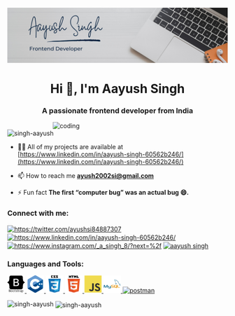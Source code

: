 ![logo](https://github.com/singh-aayush/singh-aayush/blob/main/Grey%20Minimalist%20Modern%20Social%20Media%20Specialist%20LinkedIn%20Banner.png)
<h1 align="center">Hi 👋, I'm Aayush Singh</h1>
<h3 align="center">A passionate frontend developer from India</h3>

<img align="right" alt="coding" width="400" src="https://media3.giphy.com/media/v1.Y2lkPTc5MGI3NjExeGJ0OWJmeHJuZGswaWdjajdwMGNhN3J3OWE4dmM3cXMwMjN2eW8xNyZlcD12MV9naWZzX3NlYXJjaCZjdD1n/qgQUggAC3Pfv687qPC/giphy.gif">

<p align="left"> <img src="https://komarev.com/ghpvc/?username=singh-aayush&label=Profile%20views&color=0e75b6&style=flat" alt="singh-aayush" /> </p>

- 👨‍💻 All of my projects are available at [https://www.linkedin.com/in/aayush-singh-60562b246/](https://www.linkedin.com/in/aayush-singh-60562b246/)

- 📫 How to reach me **ayush2002si@gmail.com**

- ⚡ Fun fact **The first “computer bug” was an actual bug 😄.**

<h3 align="left">Connect with me:</h3>
<p align="left">
<a href="https://twitter.com/https://twitter.com/ayushsi84887307" target="blank"><img align="center" src="https://raw.githubusercontent.com/rahuldkjain/github-profile-readme-generator/master/src/images/icons/Social/twitter.svg" alt="https://twitter.com/ayushsi84887307" height="30" width="40" /></a>
<a href="https://linkedin.com/in/https://www.linkedin.com/in/aayush-singh-60562b246/" target="blank"><img align="center" src="https://raw.githubusercontent.com/rahuldkjain/github-profile-readme-generator/master/src/images/icons/Social/linked-in-alt.svg" alt="https://www.linkedin.com/in/aayush-singh-60562b246/" height="30" width="40" /></a>
<a href="https://instagram.com/https://www.instagram.com/_a_singh_8/?next=%2f" target="blank"><img align="center" src="https://raw.githubusercontent.com/rahuldkjain/github-profile-readme-generator/master/src/images/icons/Social/instagram.svg" alt="https://www.instagram.com/_a_singh_8/?next=%2f" height="30" width="40" /></a>
<a href="https://medium.com/aayush singh" target="blank"><img align="center" src="https://raw.githubusercontent.com/rahuldkjain/github-profile-readme-generator/master/src/images/icons/Social/medium.svg" alt="aayush singh" height="30" width="40" /></a>
</p>

<h3 align="left">Languages and Tools:</h3>
<p align="left"> <a href="https://getbootstrap.com" target="_blank" rel="noreferrer"> <img src="https://raw.githubusercontent.com/devicons/devicon/master/icons/bootstrap/bootstrap-plain-wordmark.svg" alt="bootstrap" width="40" height="40"/> </a> <a href="https://www.w3schools.com/cpp/" target="_blank" rel="noreferrer"> <img src="https://raw.githubusercontent.com/devicons/devicon/master/icons/cplusplus/cplusplus-original.svg" alt="cplusplus" width="40" height="40"/> </a> <a href="https://www.w3schools.com/css/" target="_blank" rel="noreferrer"> <img src="https://raw.githubusercontent.com/devicons/devicon/master/icons/css3/css3-original-wordmark.svg" alt="css3" width="40" height="40"/> </a> <a href="https://www.w3.org/html/" target="_blank" rel="noreferrer"> <img src="https://raw.githubusercontent.com/devicons/devicon/master/icons/html5/html5-original-wordmark.svg" alt="html5" width="40" height="40"/> </a> <a href="https://developer.mozilla.org/en-US/docs/Web/JavaScript" target="_blank" rel="noreferrer"> <img src="https://raw.githubusercontent.com/devicons/devicon/master/icons/javascript/javascript-original.svg" alt="javascript" width="40" height="40"/> </a> <a href="https://www.mysql.com/" target="_blank" rel="noreferrer"> <img src="https://raw.githubusercontent.com/devicons/devicon/master/icons/mysql/mysql-original-wordmark.svg" alt="mysql" width="40" height="40"/> </a> <a href="https://postman.com" target="_blank" rel="noreferrer"> <img src="https://www.vectorlogo.zone/logos/getpostman/getpostman-icon.svg" alt="postman" width="40" height="40"/> </a> </p>

<p><img align="left" src="https://github-readme-stats.vercel.app/api/top-langs?username=singh-aayush&show_icons=true&locale=en&layout=compact" alt="singh-aayush" /></p>

<p>&nbsp;<img align="center" src="https://github-readme-stats.vercel.app/api?username=singh-aayush&show_icons=true&locale=en" alt="singh-aayush" /></p>
